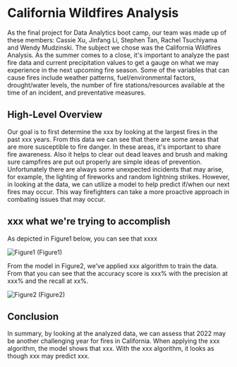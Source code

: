 # California Wildfires Analysis
As the final project for Data Analytics boot camp, our team was made up of these members: Cassie Xu, Jinfang Li, Stephen Tan, Rachel Tsuchiyama and Wendy Mudzinski.  The subject we chose was the California Wildfires Analysis.  As the summer comes to a close, it's important to analyze the past fire data and current precipitation values to get a gauge on what we may experience in the next upcoming fire season.  Some of the variables that can cause fires include weather patterns, fuel/environmental factors, drought/water levels, the number of fire stations/resources available at the time of an incident, and preventative measures.

## High-Level Overview
Our goal is to first determine the xxx by looking at the largest fires in the past xxx years.  From this data we can see that there are some areas that are more susceptible to fire danger.  In these areas, it's important to share fire awareness.  Also it helps to clear out dead leaves and brush and making sure campfires are put out properly are simple ideas of prevention.  Unfortunately there are always some unexpected incidents that may arise, for example, the lighting of fireworks and random lightning strikes.  However, in looking at the data, we can utilize a model to help predict if/when our next fires may occur.  This way firefighters can take a more proactive approach in combating issues that may occur.

## xxx what we're trying to accomplish
As depicted in Figure1 below, you can see that xxxx

![Figure1](./Resources/Figure1)
(Figure1)

From the model in Figure2, we've applied xxx algorithm to train the data.  From that you can see that the accuracy score is xxx% with the precision at xxx% and the recall at xx%.

![Figure2](./Resources/Figure2)
(Figure2)

## Conclusion
In summary, by looking at the analyzed data, we can assess that 2022 may be another challenging year for fires in California.  When applying the xxx algorithm, the model shows that xxx.  With the xxx algorithm, it looks as though xxx may predict xxx.